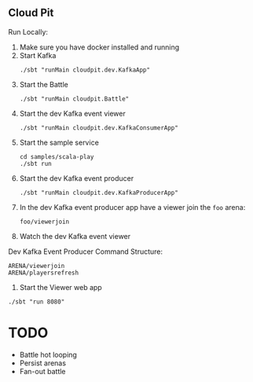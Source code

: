 Cloud Pit
---------

Run Locally:
1. Make sure you have docker installed and running
1. Start Kafka
    ```
    ./sbt "runMain cloudpit.dev.KafkaApp"
    ```
1. Start the Battle
    ```
    ./sbt "runMain cloudpit.Battle"
    ```
1. Start the dev Kafka event viewer
    ```
    ./sbt "runMain cloudpit.dev.KafkaConsumerApp"
    ```
1. Start the sample service
    ```
    cd samples/scala-play
    ./sbt run
    ```
1. Start the dev Kafka event producer
    ```
    ./sbt "runMain cloudpit.dev.KafkaProducerApp"
    ```
1. In the dev Kafka event producer app have a viewer join the `foo` arena:
    ```
    foo/viewerjoin
    ```
1. Watch the dev Kafka event viewer

Dev Kafka Event Producer Command Structure:
```
ARENA/viewerjoin
ARENA/playersrefresh
```

1. Start the Viewer web app
```
./sbt "run 8080"
```

# TODO

- Battle hot looping
- Persist arenas
- Fan-out battle
